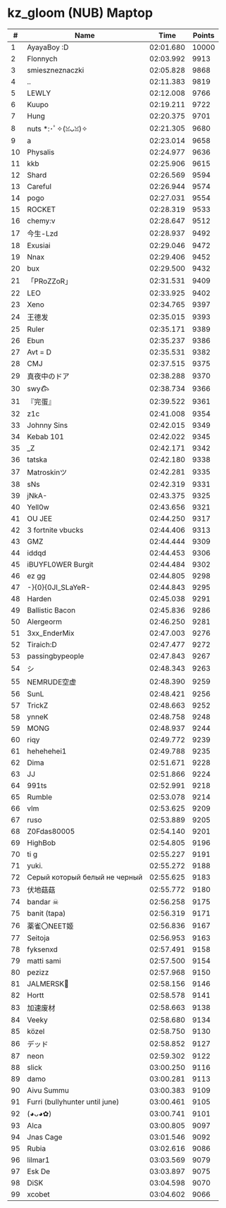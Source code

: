 # kz_gloom (NUB) Maptop

|  # | Name | Time | Points |
|-------------- | -------------- | -------------- | -------------- | 
| 1 | AyayaBoy :D | 02:01.680 | 10000 | 
| 2 | Flonnych | 02:03.992 | 9913 | 
| 3 | smieszneznaczki | 02:05.828 | 9868 | 
| 4 | .. | 02:11.383 | 9819 | 
| 5 | LEWLY | 02:12.008 | 9766 | 
| 6 | Kuupo | 02:19.211 | 9722 | 
| 7 | Hung | 02:20.375 | 9701 | 
| 8 | nuts *:･ﾟ✧(ꈍᴗꈍ)✧ | 02:21.305 | 9680 | 
| 9 | a | 02:23.014 | 9658 | 
| 10 | Physalis | 02:24.977 | 9636 | 
| 11 | kkb | 02:25.906 | 9615 | 
| 12 | Shard | 02:26.569 | 9594 | 
| 13 | Careful | 02:26.944 | 9574 | 
| 14 | pogo | 02:27.031 | 9554 | 
| 15 | ROCKET | 02:28.319 | 9533 | 
| 16 | chemy:v | 02:28.647 | 9512 | 
| 17 | 今生-Lzd | 02:28.937 | 9492 | 
| 18 | Exusiai | 02:29.046 | 9472 | 
| 19 | Nnax | 02:29.406 | 9452 | 
| 20 | bux | 02:29.500 | 9432 | 
| 21 | 「PRoZZoR」 | 02:31.531 | 9409 | 
| 22 | LEO | 02:33.925 | 9402 | 
| 23 | Xeno | 02:34.765 | 9397 | 
| 24 | 王德发 | 02:35.015 | 9393 | 
| 25 | Ruler | 02:35.171 | 9389 | 
| 26 | Ebun | 02:35.237 | 9386 | 
| 27 | Avt = D | 02:35.531 | 9382 | 
| 28 | CMJ | 02:37.515 | 9375 | 
| 29 | 真夜中のドア | 02:38.288 | 9370 | 
| 30 | swy𐂃 | 02:38.734 | 9366 | 
| 31 | 『完蛋』 | 02:39.522 | 9361 | 
| 32 | z1c | 02:41.008 | 9354 | 
| 33 | Johnny Sins | 02:42.015 | 9349 | 
| 34 | Kebab 101 | 02:42.022 | 9345 | 
| 35 | _Z | 02:42.171 | 9342 | 
| 36 | tatska | 02:42.180 | 9338 | 
| 37 | Matroskinツ | 02:42.281 | 9335 | 
| 38 | sNs | 02:42.319 | 9331 | 
| 39 | jNkA- | 02:43.375 | 9325 | 
| 40 | Yell0w | 02:43.656 | 9321 | 
| 41 | OU JEE | 02:44.250 | 9317 | 
| 42 | 3 fortnite vbucks | 02:44.406 | 9313 | 
| 43 | GMZ | 02:44.444 | 9309 | 
| 44 | iddqd | 02:44.453 | 9306 | 
| 45 | iBUYFL0WER Burgit | 02:44.484 | 9302 | 
| 46 | ez gg | 02:44.805 | 9298 | 
| 47 | -}{0}{0JI_SLaYeR- | 02:44.843 | 9295 | 
| 48 | Harden | 02:45.038 | 9291 | 
| 49 | Ballistic Bacon | 02:45.836 | 9286 | 
| 50 | Alergeorm | 02:46.250 | 9281 | 
| 51 | 3xx_EnderMix | 02:47.003 | 9276 | 
| 52 | Tiraich:D | 02:47.477 | 9272 | 
| 53 | passingbypeople | 02:47.843 | 9267 | 
| 54 | シ | 02:48.343 | 9263 | 
| 55 | NEMRUDE空虚 | 02:48.390 | 9259 | 
| 56 | SunL | 02:48.421 | 9256 | 
| 57 | TrickZ | 02:48.663 | 9252 | 
| 58 | ynneK | 02:48.758 | 9248 | 
| 59 | MONG | 02:48.937 | 9244 | 
| 60 | riqy | 02:49.772 | 9239 | 
| 61 | hehehehei1 | 02:49.788 | 9235 | 
| 62 | Dima | 02:51.671 | 9228 | 
| 63 | JJ | 02:51.866 | 9224 | 
| 64 | 991ts | 02:52.991 | 9218 | 
| 65 | Rumble | 02:53.078 | 9214 | 
| 66 | vlm | 02:53.625 | 9209 | 
| 67 | ruso | 02:53.889 | 9205 | 
| 68 | Z0Fdas80005 | 02:54.140 | 9201 | 
| 69 | HighBob | 02:54.805 | 9196 | 
| 70 | ti g | 02:55.227 | 9191 | 
| 71 | yuki. | 02:55.272 | 9188 | 
| 72 | Серый который белый не черный | 02:55.625 | 9183 | 
| 73 | 伏地菇菇 | 02:55.772 | 9180 | 
| 74 | bandar ☠ | 02:56.258 | 9175 | 
| 75 | banit (tapa) | 02:56.319 | 9171 | 
| 76 | 薬雀〇NEET姬 | 02:56.836 | 9167 | 
| 77 | Seitoja | 02:56.953 | 9163 | 
| 78 | fyksenxd | 02:57.491 | 9158 | 
| 79 | matti sami | 02:57.500 | 9154 | 
| 80 | pezizz | 02:57.968 | 9150 | 
| 81 | JALMERSK👀 | 02:58.156 | 9146 | 
| 82 | Hortt | 02:58.578 | 9141 | 
| 83 | 加速废材 | 02:58.663 | 9138 | 
| 84 | Veeky | 02:58.680 | 9134 | 
| 85 | közel | 02:58.750 | 9130 | 
| 86 | デッド | 02:58.852 | 9127 | 
| 87 | neon | 02:59.302 | 9122 | 
| 88 | slick | 03:00.250 | 9116 | 
| 89 | damo | 03:00.281 | 9113 | 
| 90 | Aivu Summu | 03:00.383 | 9109 | 
| 91 | Furri (bullyhunter until june) | 03:00.461 | 9105 | 
| 92 | (◕ᴗ◕✿) | 03:00.741 | 9101 | 
| 93 | Alca | 03:00.805 | 9097 | 
| 94 | Jnas Cage | 03:01.546 | 9092 | 
| 95 | Rubia | 03:02.616 | 9086 | 
| 96 | lilmar1 | 03:03.569 | 9079 | 
| 97 | Esk De | 03:03.897 | 9075 | 
| 98 | DiSK | 03:04.598 | 9070 | 
| 99 | xcobet | 03:04.602 | 9066 | 

